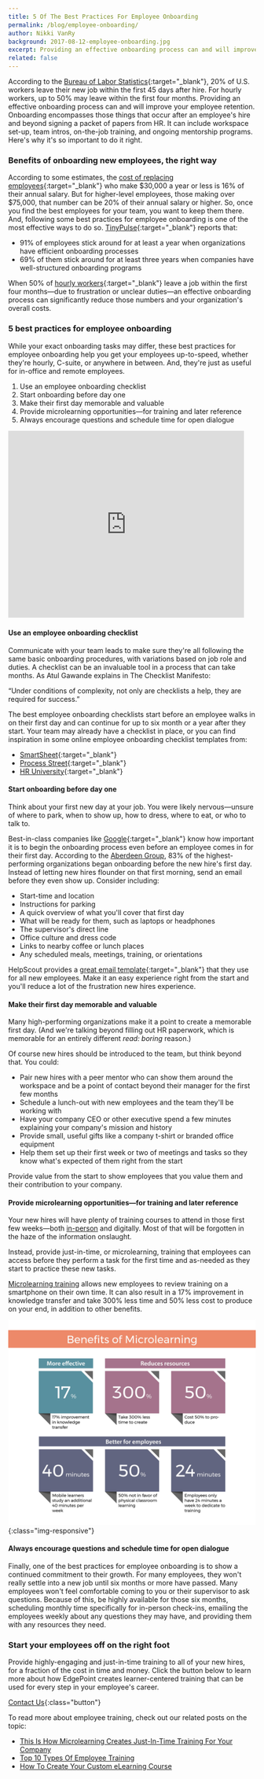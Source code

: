 ```yaml
---
title: 5 Of The Best Practices For Employee Onboarding
permalink: /blog/employee-onboarding/
author: Nikki VanRy
background: 2017-08-12-employee-onboarding.jpg
excerpt: Providing an effective onboarding process can and will improve your employee retention. Here's how to do it right.
related: false
---
```


According to the [Bureau of Labor Statistics](https://www.bls.gov/news.release/jolts.nr0.htm){:target="_blank"}, 20% of U.S. workers leave their new job within the first 45 days after hire. For hourly workers, up to 50% may leave within the first four months. Providing an effective onboarding process can and will improve your employee retention. Onboarding encompasses those things that occur after an employee's hire and beyond signing a packet of papers from HR. It can include workspace set-up, team intros, on-the-job training, and ongoing mentorship programs. Here's why it's so important to do it right.

### Benefits of onboarding new employees, the right way

According to some estimates, the [cost of replacing employees](http://www.recruiteze.com/cost-hire-new-employee/){:target="_blank"} who make $30,000 a year or less is 16% of their annual salary. But for higher-level employees, those making over $75,000, that number can be 20% of their annual salary or higher.
So, once you find the best employees for your team, you want to keep them there. And, following some best practices for employee onboarding is one of the most effective ways to do so. [TinyPulse](https://www.tinypulse.com/blog/companies-with-the-most-unique-employee-onboarding-practices){:target="_blank"} reports that:

*  91% of employees stick around for at least a year when organizations have efficient onboarding processes
*  69% of them stick around for at least three years when companies have well-structured onboarding programs

When 50% of [hourly workers](https://www.shrm.org/foundation/ourwork/initiatives/resources-from-past-initiatives/Documents/Onboarding%20New%20Employees.pdf){:target="_blank"} leave a job within the first four months—due to frustration or unclear duties—an effective onboarding process can significantly reduce those numbers and your organization's overall costs.

### 5 best practices for employee onboarding

While your exact onboarding tasks may differ, these best practices for employee onboarding help you get your employees up-to-speed, whether they're hourly, C-suite, or anywhere in between. And, they're just as useful for in-office and remote employees.

1. Use an employee onboarding checklist
2. Start onboarding before day one
3. Make their first day memorable and valuable
4. Provide microlearning opportunities—for training and later reference
5. Always encourage questions and schedule time for open dialogue


<div class='video-responsive'><iframe src="https://player.vimeo.com/video/229428936" width="480" height="380" frameborder="0" webkitallowfullscreen mozallowfullscreen allowfullscreen></iframe></div>


#### Use an employee onboarding checklist

Communicate with your team leads to make sure they're all following the same basic onboarding procedures, with variations based on job role and duties. A checklist can be an invaluable tool in a process that can take months. As Atul Gawande explains in The Checklist Manifesto:

“Under conditions of complexity, not only are checklists a help, they are required for success.”

The best employee onboarding checklists start before an employee walks in on their first day and can continue for up to six month or a year after they start. Your team may already have a checklist in place, or you can find inspiration in some online employee onboarding checklist templates from:

*  [SmartSheet](https://www.smartsheet.com/free-onboarding-checklists-and-templates){:target="_blank"}
*  [Process Street](https://www.process.st/checklist/employee-onboarding-checklist){:target="_blank"}
*  [HR University](https://hru.gov/Studio_Recruitment/tools/Onboarding%20Checklist%20for%20Hiring%20Managers%20Template.pdf){:target="_blank"}

#### Start onboarding before day one

Think about your first new day at your job. You were likely nervous—unsure of where to park, when to show up, how to dress, where to eat, or who to talk to.

Best-in-class companies like [Google](https://www.tinypulse.com/blog/companies-with-the-most-unique-employee-onboarding-practices){:target="_blank"} know how important it is to begin the onboarding process even before an employee comes in for their first day. According to the [Aberdeen Group](http://deliberatepractice.com.au/wp-content/uploads/2013/04/Onboarding-2013.pdf), 83% of the highest-performing organizations began onboarding before the new hire's first day.
Instead of letting new hires flounder on that first morning, send an email before they even show up. Consider including:

*  Start-time and location
*  Instructions for parking
*  A quick overview of what you'll cover that first day
*  What will be ready for them, such as laptops or headphones
*  The supervisor's direct line
*  Office culture and dress code
*  Links to nearby coffee or lunch places
*  Any scheduled meals, meetings, training, or orientations

HelpScout provides a [great email template](https://www.helpscout.net/blog/employee-onboarding/){:target="_blank"} that they use for all new employees. Make it an easy experience right from the start and you'll reduce a lot of the frustration new hires experience.

#### Make their first day memorable and valuable

Many high-performing organizations make it a point to create a memorable first day. (And we're talking beyond filling out HR paperwork, which is memorable for an entirely different *read: boring* reason.)

Of course new hires should be introduced to the team, but think beyond that. You could:

*  Pair new hires with a peer mentor who can show them around the workspace and be a point of contact beyond their manager for the first few months
*  Schedule a lunch-out with new employees and the team they'll be working with
*  Have your company CEO or other executive spend a few minutes explaining your company's mission and history
*  Provide small, useful gifts like a company t-shirt or branded office equipment
*  Help them set up their first week or two of meetings and tasks so they know what's expected of them right from the start

Provide value from the start to show employees that you value them and their contribution to your company.

#### Provide microlearning opportunities—for training and later reference

Your new hires will have plenty of training courses to attend in those first few weeks—both [in-person](http://www.edgepointlearning.com/blog/Instructor-led-Training-vs-eLearning/) and digitally. Most of that will be forgotten in the haze of the information onslaught.

Instead, provide just-in-time, or microlearning, training that employees can access before they perform a task for the first time and as-needed as they start to practice these new tasks.

[Microlearning training](http://www.edgepointlearning.com/blog/microlearning) allows new employees to review training on a smartphone on their own time. It can also result in a 17% improvement in knowledge transfer and take 300% less time and 50% less cost to produce on your end, in addition to other benefits.

![Benefits of Microlearning](/assets/images/blog/benefits-of-microlearning.jpg "RESPONSIVE image"){:class="img-responsive"}

#### Always encourage questions and schedule time for open dialogue

Finally, one of the best practices for employee onboarding is to show a continued commitment to their growth.
For many employees, they won't really settle into a new job until six months or more have passed. Many employees won't feel comfortable coming to you or their supervisor to ask questions. Because of this, be highly available for those six months, scheduling monthly time specifically for in-person check-ins, emailing the employees weekly about any questions they may have, and providing them with any resources they need.

### Start your employees off on the right foot

Provide highly-engaging and just-in-time training to all of your new hires, for a fraction of the cost in time and money. Click the button below to learn more about how EdgePoint creates learner-centered training that can be used for every step in your employee's career.

[Contact Us](/contact/ ){:class="button"}

To read more about employee training, check out our related posts on the topic:

*  [This Is How Microlearning Creates Just-In-Time Training For Your Company](http://www.edgepointlearning.com/blog/microlearning)
*  [Top 10 Types Of Employee Training](http://www.edgepointlearning.com/blog/top-10-types-of-employee-training/)
*  [How To Create Your Custom eLearning Course](http://www.edgepointlearning.com/blog/How-To-Create-Your-Custom-eLearning-Course-With-25-Free-Tools/)
